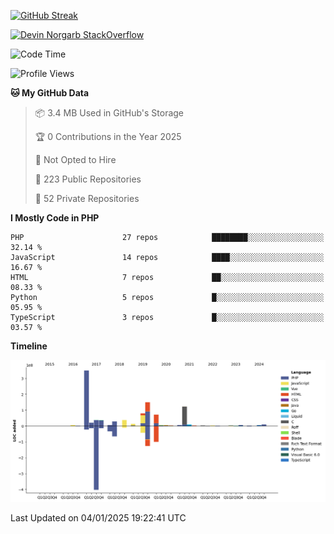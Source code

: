 
[![GitHub Streak](http://github-readme-streak-stats.herokuapp.com?user=DevinNorgarb&date_format=M%20j%5B%2C%20Y%5D)]()


[![Devin Norgarb StackOverflow](https://github-readme-stackoverflow.vercel.app/?userID=4993755)](https://stackoverflow.com/users/4993755/devin-norgarb)

<!--START_SECTION:waka-->
![Code Time](http://img.shields.io/badge/Code%20Time-9%2C269%20hrs%2039%20mins-blue)

![Profile Views](http://img.shields.io/badge/Profile%20Views-0-blue)

**🐱 My GitHub Data** 

> 📦 3.4 MB Used in GitHub's Storage 
 > 
> 🏆 0 Contributions in the Year 2025
 > 
> 🚫 Not Opted to Hire
 > 
> 📜 223 Public Repositories 
 > 
> 🔑 52 Private Repositories 
 > 
**I Mostly Code in PHP** 

```text
PHP                      27 repos            ████████░░░░░░░░░░░░░░░░░   32.14 % 
JavaScript               14 repos            ████░░░░░░░░░░░░░░░░░░░░░   16.67 % 
HTML                     7 repos             ██░░░░░░░░░░░░░░░░░░░░░░░   08.33 % 
Python                   5 repos             █░░░░░░░░░░░░░░░░░░░░░░░░   05.95 % 
TypeScript               3 repos             █░░░░░░░░░░░░░░░░░░░░░░░░   03.57 % 
```



**Timeline**

![Lines of Code chart](https://raw.githubusercontent.com/DevinNorgarb/DevinNorgarb/main/assets/bar_graph.png)


 Last Updated on 04/01/2025 19:22:41 UTC
<!--END_SECTION:waka-->

